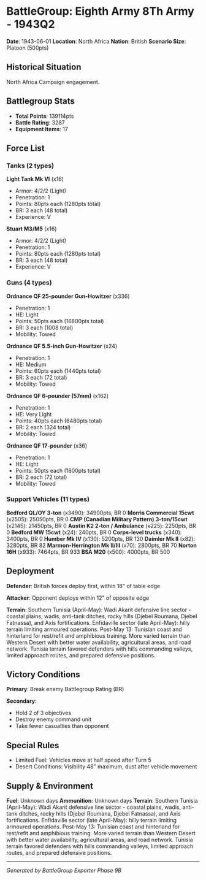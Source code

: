 # BattleGroup: Eighth Army 8Th Army - 1943Q2

**Date**: 1943-06-01
**Location**: North Africa
**Nation**: British
**Scenario Size**: Platoon (500pts)

## Historical Situation

North Africa Campaign engagement.

## Battlegroup Stats

- **Total Points**: 139114pts
- **Battle Rating**: 3287
- **Equipment Items**: 17

## Force List

### Tanks (2 types)

**Light Tank Mk VI** (x16)
- Armor: 4/2/2 (Light)
- Penetration: 1
- Points: 80pts each (1280pts total)
- BR: 3 each (48 total)
- Experience: V

**Stuart M3/M5** (x16)
- Armor: 4/2/2 (Light)
- Penetration: 1
- Points: 80pts each (1280pts total)
- BR: 3 each (48 total)
- Experience: V

### Guns (4 types)

**Ordnance QF 25-pounder Gun-Howitzer** (x336)
- Penetration: 1
- HE: Light
- Points: 50pts each (16800pts total)
- BR: 3 each (1008 total)
- Mobility: Towed

**Ordnance QF 5.5-inch Gun-Howitzer** (x24)
- Penetration: 1
- HE: Medium
- Points: 60pts each (1440pts total)
- BR: 3 each (72 total)
- Mobility: Towed

**Ordnance QF 6-pounder (57mm)** (x162)
- Penetration: 1
- HE: Very Light
- Points: 40pts each (6480pts total)
- BR: 2 each (324 total)
- Mobility: Towed

**Ordnance QF 17-pounder** (x36)
- Penetration: 1
- HE: Light
- Points: 50pts each (1800pts total)
- BR: 2 each (72 total)
- Mobility: Towed

### Support Vehicles (11 types)

**Bedford QL/OY 3-ton** (x3490): 34900pts, BR 0
**Morris Commercial 15cwt** (x2505): 25050pts, BR 0
**CMP (Canadian Military Pattern) 3-ton/15cwt** (x2145): 21450pts, BR 0
**Austin K2 2-ton / Ambulance** (x225): 2250pts, BR 0
**Bedford MW 15cwt** (x24): 240pts, BR 0
**Corps-level trucks** (x340): 3400pts, BR 0
**Humber Mk IV** (x130): 5200pts, BR 130
**Daimler Mk II** (x82): 3280pts, BR 82
**Marmon-Herrington Mk II/III** (x70): 2800pts, BR 70
**Norton 16H** (x933): 7464pts, BR 933
**BSA M20** (x500): 4000pts, BR 500

## Deployment

**Defender**: British forces deploy first, within 18" of table edge

**Attacker**: Opponent deploys within 12" of opposite edge

**Terrain**: Southern Tunisia (April-May): Wadi Akarit defensive line sector - coastal plains, wadis, anti-tank ditches, rocky hills (Djebel Roumana, Djebel Fatnassa), and Axis fortifications. Enfidaville sector (late April-May): hilly terrain limiting armoured operations. Post-May 13: Tunisian coast and hinterland for rest/refit and amphibious training. More varied terrain than Western Desert with better water availability, agricultural areas, and road network. Tunisia terrain favored defenders with hills commanding valleys, limited approach routes, and prepared defensive positions.

## Victory Conditions

**Primary**: Break enemy Battlegroup Rating (BR)

**Secondary**:
- Hold 2 of 3 objectives
- Destroy enemy command unit
- Take fewer casualties than opponent

## Special Rules

- Limited Fuel: Vehicles move at half speed after Turn 5
- Desert Conditions: Visibility 48" maximum, dust after vehicle movement

## Supply & Environment

**Fuel**: Unknown days
**Ammunition**: Unknown days
**Terrain**: Southern Tunisia (April-May): Wadi Akarit defensive line sector - coastal plains, wadis, anti-tank ditches, rocky hills (Djebel Roumana, Djebel Fatnassa), and Axis fortifications. Enfidaville sector (late April-May): hilly terrain limiting armoured operations. Post-May 13: Tunisian coast and hinterland for rest/refit and amphibious training. More varied terrain than Western Desert with better water availability, agricultural areas, and road network. Tunisia terrain favored defenders with hills commanding valleys, limited approach routes, and prepared defensive positions.

---

*Generated by BattleGroup Exporter Phase 9B*
